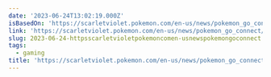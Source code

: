 ```yaml
---
date: '2023-06-24T13:02:19.000Z'
isBasedOn: 'https://scarletviolet.pokemon.com/en-us/news/pokemon_go_connect/'
link: 'https://scarletviolet.pokemon.com/en-us/news/pokemon_go_connect/'
slug: 2023-06-24-httpsscarletvioletpokemoncomen-usnewspokemongoconnect
tags:
  - gaming
title: 'https://scarletviolet.pokemon.com/en-us/news/pokemon_go_connect/'
---
```


